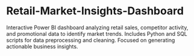 # Retail-Market-Insights-Dashboard
Interactive Power BI dashboard analyzing retail sales, competitor activity, and promotional data to identify market trends. Includes Python and SQL scripts for data preprocessing and cleaning. Focused on generating actionable business insights.
